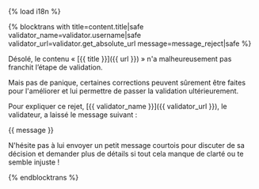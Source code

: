 {% load i18n %}

{% blocktrans with title=content.title|safe validator_name=validator.username|safe validator_url=validator.get_absolute_url message=message_reject|safe %}

Désolé, le contenu « [{{ title }}]({{ url }}) » n'a malheureusement pas 
franchit l’étape de validation.

Mais pas de panique, certaines corrections peuvent sûrement être faites pour 
l'améliorer et lui permettre de passer la validation ultérieurement. 

Pour expliquer ce rejet, [{{ validator_name }}]({{ validator_url }}), le 
validateur, a laissé le message suivant :

{{ message }}

N'hésite pas à lui envoyer un petit message courtois pour discuter de sa 
décision et demander plus de détails si tout cela manque de clarté ou te 
semble injuste !

{% endblocktrans %}
